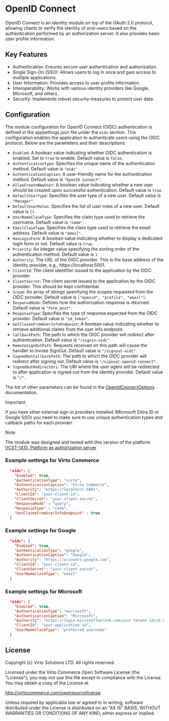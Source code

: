 # OpenID Connect
OpenID Connect is an identity module on top of the OAuth 2.0 protocol, allowing clients to verify the identity of end-users based on the authentication performed by an authorization server. It also provides basic user profile information.

## Key Features
* Authentication: Ensures secure user authentication and authorization.
* Single Sign-On (SSO): Allows users to log in once and gain access to multiple applications.
* User Information: Provides access to user profile information.
* Interoperability: Works with various identity providers like Google, Microsoft, and others.
* Security: Implements robust security measures to protect user data.

## Configuration
The module configuration for OpenID Connect (OIDC) authentication is defined in the appsettings.json file under the `oidc` section. This configuration enables the application to authenticate users using the OIDC protocol. Below are the parameters and their descriptions:

* `Enabled`: A boolean value indicating whether OIDC authentication is enabled. Set to `true` to enable. Default value is `false`.
* `AuthenticationType`: Specifies the unique name of the authentication method. Default value is `"oidc"`.
* `AuthenticationCaption`: A user-friendly name for the authentication method. Default value is `"OpenID Connect"`.
* `AllowCreateNewUser`: A boolean value indicating whether a new user should be created upon successful authentication. Default value is `true`.
* `DefaultUserType`: Specifies the user type of a new user. Default value is `"Manager"`.
* `DefaultUserRoles`: Specifies the list of user roles of a new user. Default value is `[]`.
* `UserNameClaimType`: Specifies the claim type used to retrieve the username. Default value is `"name"`.
* `EmailClaimType`: Specifies the claim type used to retrieve the email address. Default value is `"email"`.
* `HasLoginForm`: A boolean value indicating whether to display a dedicated login form or not. Default value is `true`.
* `Priority`: An integer value specifying the sorting order of the authentication method. Default value is `1`.
* `Authority`: The URL of the OIDC provider. This is the base address of the identity provider, e.g., https://localhost:5001.
* `ClientId`: The client identifier issued to the application by the OIDC provider.
* `ClientSecret`: The client secret issued to the application by the OIDC provider. This should be kept confidential.
* `Scope`: An array of strings specifying the scopes requested from the OIDC provider. Default value is `["openid", "profile", "email"]`.
* `ResponseMode`: Defines how the authorization response is returned. Default value is `"form_post"`.
* `ResponseType`: Specifies the type of response expected from the OIDC provider. Default value is `"id_token"`.
* `GetClaimsFromUserInfoEndpoint`: A boolean value indicating whether to retrieve additional claims from the user info endpoint.
* `CallbackPath`: The path to which the OIDC provider will redirect after authentication. Default value is `"/signin-oidc"`.
* `RemoteSignOutPath`: Requests received on this path will cause the handler to invoke SignOut. Default value is `"/signout-oidc"`.
* `SignedOutCallbackPath`: The path to which the OIDC provider will redirect after signing out. Default value is `"/signout-openid-connect"`.
* `SignedOutRedirectUri`: The URI where the user agent will be redirected to after application is signed out from the identity provider. Default value is `"/"`.

The list of other parameters can be found in the [OpenIdConnectOptions](https://learn.microsoft.com/en-us/dotnet/api/microsoft.aspnetcore.builder.openidconnectoptions?view=aspnetcore-1.1&viewFallbackFrom=aspnetcore-8.0) documentation.

> [!IMPORTANT] 
> If you have other external sign-in providers installed (Microsoft Entra ID or Google SSO) you need to make sure to use unique authentication types and callback paths for each provider.

> [!NOTE]
> The module was designed and tested with this version of the platform [VCST-1415: Platform as authorization server](https://github.com/VirtoCommerce/vc-platform/pull/2809)

### Example settings for Virto Commerce
```json
  "oidc": {
    "Enabled": true,
    "AuthenticationType": "virto",
    "AuthenticationCaption": "Virto Commerce",
    "Authority": "https://localhost:5001",
    "ClientId": "your-client-id",
    "ClientSecret": "your-client-secret",
    "ResponseMode" : "query",
    "ResponseType" : "code",
    "GetClaimsFromUserInfoEndpoint" : true
  }
```

### Example settings for Google
```json
  "oidc": {
    "Enabled": true,
    "AuthenticationType": "google",
    "AuthenticationCaption": "Google",
    "Authority": "https://accounts.google.com",
    "ClientId": "your-client-id",
    "ClientSecret": "your-client-secret",
    "UserNameClaimType": "email"
  }
```

### Example settings for Microsoft
```json
  "oidc": {
    "Enabled": true,
    "AuthenticationType": "microsoft",
    "AuthenticationCaption": "Microsoft",
    "Authority": "https://login.microsoftonline.com/your-tenant-id/v2.0",
    "ClientId": "your-application-id",
    "UserNameClaimType": "preferred_username"
  }
```

## License
Copyright (c) Virto Solutions LTD.  All rights reserved.

Licensed under the Virto Commerce Open Software License (the "License"); you
may not use this file except in compliance with the License. You may
obtain a copy of the License at

http://virtocommerce.com/opensourcelicense

Unless required by applicable law or agreed to in writing, software
distributed under the License is distributed on an "AS IS" BASIS,
WITHOUT WARRANTIES OR CONDITIONS OF ANY KIND, either express or
implied.
